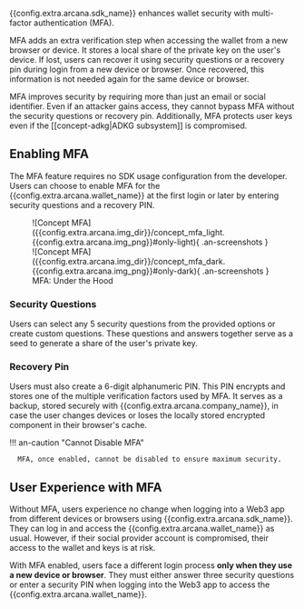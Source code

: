 {{config.extra.arcana.sdk_name}} enhances wallet security with multi-factor authentication (MFA).

MFA adds an extra verification step when accessing the wallet from a new browser or device. It stores a local share of the private key on the user's device. If lost, users can recover it using security questions or a recovery pin during login from a new device or browser. Once recovered, this information is not needed again for the same device or browser.

MFA improves security by requiring more than just an email or social identifier. Even if an attacker gains access, they cannot bypass MFA without the security questions or recovery pin. Additionally, MFA protects user keys even if the [[concept-adkg|ADKG subsystem]] is compromised.

## Enabling MFA

The MFA feature requires no SDK usage configuration from the developer. Users can choose to enable MFA for the {{config.extra.arcana.wallet_name}} at the first login or later by entering security questions and a recovery PIN.

<figure markdown="span">
  ![Concept MFA]({{config.extra.arcana.img_dir}}/concept_mfa_light.{{config.extra.arcana.img_png}}#only-light){ .an-screenshots }
  ![Concept MFA]({{config.extra.arcana.img_dir}}/concept_mfa_dark.{{config.extra.arcana.img_png}}#only-dark){ .an-screenshots }
  <figcaption>MFA: Under the Hood</figcaption>
</figure>

### Security Questions

Users can select any 5 security questions from the provided options or create custom questions. These questions and answers together serve as a seed to generate a share of the user's private key.

### Recovery Pin

Users must also create a 6-digit alphanumeric PIN. This PIN encrypts and stores one of the multiple verification factors used by MFA. It serves as a backup, stored securely with {{config.extra.arcana.company_name}}, in case the user changes devices or loses the locally stored encrypted component in their browser's cache.

!!! an-caution "Cannot Disable MFA"

      MFA, once enabled, cannot be disabled to ensure maximum security.

## User Experience with MFA

Without MFA, users experience no change when logging into a Web3 app from different devices or browsers using {{config.extra.arcana.sdk_name}}. They can log in and access the {{config.extra.arcana.wallet_name}} as usual. However, if their social provider account is compromised, their access to the wallet and keys is at risk.

With MFA enabled, users face a different login process **only when they use a new device or browser**. They must either answer three security questions or enter a security PIN when logging into the Web3 app to access the {{config.extra.arcana.wallet_name}}.